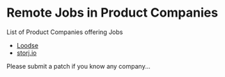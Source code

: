 # Remote Jobs in Product Companies
List of Product Companies offering Jobs

* [Loodse](https://www.loodse.com/)
* [storj.io](https://storj.io/)

Please submit a patch if you know any company...

